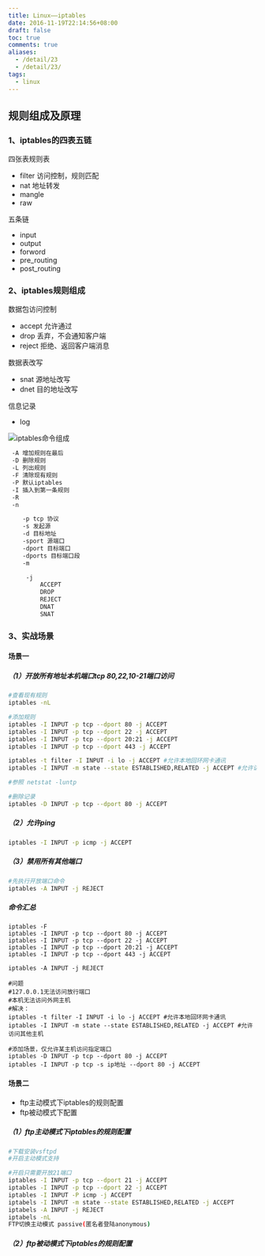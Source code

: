 ```yaml
---
title: Linux——iptables
date: 2016-11-19T22:14:56+08:00
draft: false
toc: true
comments: true
aliases:
  - /detail/23
  - /detail/23/
tags:
  - linux
---
```


## 规则组成及原理

### 1、iptables的四表五链

四张表规则表

* filter 访问控制，规则匹配
* nat 地址转发
* mangle
* raw

五条链

* input
* output
* forword
* pre_routing
* post_routing

### 2、iptables规则组成

数据包访问控制

* accept 允许通过
* drop 丢弃，不会通知客户端
* reject 拒绝、返回客户端消息

数据表改写

* snat 源地址改写
* dnet 目的地址改写

信息记录

* log

![iptables命令组成](/res/LGZETqIWcWn1P1nuPGgAucHL.png)

```bash
 -A 增加规则在最后
 -D 删除规则
 -L 列出规则
 -F 清除现有规则
 -P 默认iptables
 -I 插入到第一条规则
 -R
 -n

	-p tcp 协议
	-s 发起源
	-d 目标地址
	-sport 源端口
	-dport 目标端口
	-dports 目标端口段
	-m

	 -j
		 ACCEPT
		 DROP
		 REJECT
		 DNAT
		 SNAT
```

### 3、实战场景

#### 场景一

##### （1）开放所有地址本机端口tcp 80,22,10-21端口访问

```bash
#查看现有规则
iptables -nL

#添加规则
iptables -I INPUT -p tcp --dport 80 -j ACCEPT
iptables -I INPUT -p tcp --dport 22 -j ACCEPT
iptables -I INPUT -p tcp --dport 20:21 -j ACCEPT
iptables -I INPUT -p tcp --dport 443 -j ACCEPT

iptables -t filter -I INPUT -i lo -j ACCEPT #允许本地回环网卡通讯
iptables -I INPUT -m state --state ESTABLISHED,RELATED -j ACCEPT #允许访问其他主机

#参照 netstat -luntp

#删除记录
iptables -D INPUT -p tcp --dport 80 -j ACCEPT
```

##### （2）允许ping

```bash
iptables -I INPUT -p icmp -j ACCEPT
```

##### （3）禁用所有其他端口

```bash
#先执行开放端口命令
iptables -A INPUT -j REJECT

```

##### 命令汇总

```
iptables -F
iptables -I INPUT -p tcp --dport 80 -j ACCEPT
iptables -I INPUT -p tcp --dport 22 -j ACCEPT
iptables -I INPUT -p tcp --dport 20:21 -j ACCEPT
iptables -I INPUT -p tcp --dport 443 -j ACCEPT

iptables -A INPUT -j REJECT

#问题
#127.0.0.1无法访问放行端口
#本机无法访问外网主机
#解决：
iptables -t filter -I INPUT -i lo -j ACCEPT #允许本地回环网卡通讯
iptables -I INPUT -m state --state ESTABLISHED,RELATED -j ACCEPT #允许访问其他主机

#添加场景，仅允许某主机访问指定端口
iptables -D INPUT -p tcp --dport 80 -j ACCEPT
iptables -I INPUT -p tcp -s ip地址 --dport 80 -j ACCEPT

```

#### 场景二

* ftp主动模式下iptables的规则配置
* ftp被动模式下配置

##### （1）ftp主动模式下iptables的规则配置

```bash
#下载安装vsftpd
#开启主动模式支持

#开启只需要开放21端口
iptables -I INPUT -p tcp --dport 21 -j ACCEPT
iptables -I INPUT -p tcp --dport 22 -j ACCEPT
iptables -I INPUT -P icmp -j ACCEPT
iptabels -I INPUT -m state --state ESTABLISHED,RELATED -j ACCEPT
iptabels -A INPUT -j REJECT
iptabels -nL
FTP切换主动模式 passive(匿名者登陆anonymous)

```

##### （2）ftp被动模式下iptables的规则配置

```bash

```

